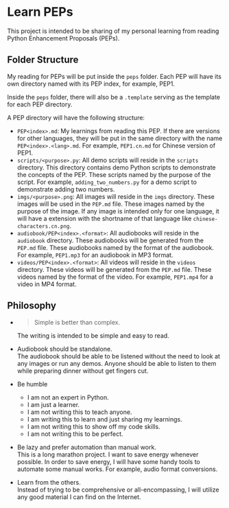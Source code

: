 # Learn PEPs

This project is intended to be sharing of my personal learning from reading Python
Enhancement Proposals (PEPs).

## Folder Structure

My reading for PEPs will be put inside the `peps` folder.
Each PEP will have its own directory named with its PEP index, for example, PEP1.

Inside the `peps` folder, there will also be a `.template` serving as the template
for each PEP directory.

A PEP directory will have the following structure:

- `PEP<index>.md`: My learnings from reading this PEP. If there are versions for other
  languages, they will be put in the same directory with the name
  `PEP<index>.<lang>.md`.
  For example, `PEP1.cn.md` for Chinese version of PEP1.
- `scripts/<purpose>.py`: All demo scripts will reside in the `scripts` directory.
  This directory contains demo Python scripts to demonstrate the concepts of the PEP.
  These scripts named by the purpose of the script. For example,
  `adding_two_numbers.py` for a demo script to demonstrate adding two numbers.
- `imgs/<purpose>.png`: All images will reside in the `imgs` directory. These images
  will be used in the `PEP.md` file. These images named by the purpose of the image.
  If any image is intended only for one language, it will have a extension with the
  shortname of that language like `chinese-characters.cn.png`.
- `audiobook/PEP<index>.<format>`: All audiobooks will reside in the `audiobook`
  directory. These audiobooks will be generated from the `PEP.md` file. These
  audiobooks named by the format of the audiobook. For example, `PEP1.mp3` for an
  audiobook in MP3 format.
- `videos/PEP<index>.<format>`: All videos will reside in the `videos` directory.
  These videos will be generated from the `PEP.md` file. These videos named by the
  format of the video. For example, `PEP1.mp4` for a video in MP4 format.

## Philosophy

- > Simple is better than complex.  

  The writing is intended to be simple and easy to read.
- Audiobook should be standalone.  
  The audiobook should be able to be listened without the need to look at any images or run any demos. Anyone should be able to
  listen to them while preparing dinner without get fingers cut.
- Be humble
  - I am not an expert in Python.
  - I am just a learner.
  - I am not writing this to teach anyone.
  - I am writing this to learn and just sharing my learnings.
  - I am not writing this to show off my code skills.
  - I am not writing this to be perfect.
- Be lazy and prefer automation than manual work.  
  This is a long marathon project. I want to save energy whenever
  possible. In order to save energy, I will have some handy tools
  to automate some manual works. For example, audio format
  conversions.
- Learn from the others.  
  Instead of trying to be comprehensive or all-encompassing, I will
  utilize any good material I can find on the Internet.
  
